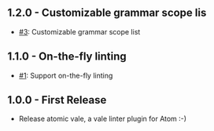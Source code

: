 ## 1.2.0 - Customizable grammar scope lis
* [#3](https://github.com/TimKam/atomic-vale/issues/3): Customizable grammar scope list
## 1.1.0 - On-the-fly linting
* [#1](https://github.com/TimKam/atomic-vale/issues/1): Support on-the-fly linting
## 1.0.0 - First Release
* Release atomic vale, a vale linter plugin for Atom :-)
